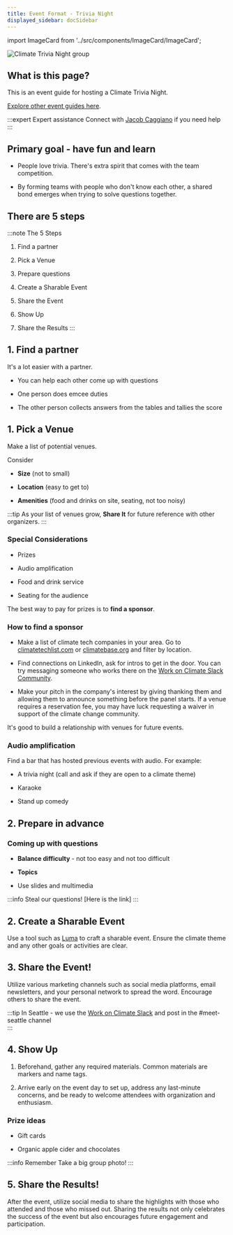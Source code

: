 ```yaml
---
title: Event Format - Trivia Night
displayed_sidebar: docSidebar
---
```

import ImageCard from '../src/components/ImageCard/ImageCard';

![Climate Trivia Night group](/img/climate-tech-trivia-night.jpg)

## What is this page?

This is an event guide for hosting a Climate Trivia Night.

[Explore other event guides here](event-guide).

<!-- <div style={{ display: 'flex', flexWrap: 'wrap'}}>
    <ImageCard
    title="Go back to the full Event Oranizers Guide"
    description="This page is one of several event guides available"
    imageUrl="/img/women-in-climate-seattle.jpg"
    linkUrl="/event-guide"
    />
</div> -->

:::expert Expert assistance
Connect with [Jacob Caggiano](https://linkedin.com/in/jacobcaggiano) if you need help
:::

## Primary goal - have fun and learn

- People love trivia. There's extra spirit that comes with the team competition.

- By forming teams with people who don't know each other, a shared bond emerges when trying to solve questions together.


## There are 5 steps

:::note The 5 Steps

1. Find a partner

1. Pick a Venue

2. Prepare questions

3. Create a Sharable Event

4. Share the Event

5. Show Up

6. Share the Results
:::

## 1. Find a partner

It's a lot easier with a partner. 

- You can help each other come up with questions

- One person does emcee duties

- The other person collects answers from the tables and tallies the score


## 1. Pick a Venue

Make a list of potential venues.

Consider
- **Size** (not to small)

- **Location** (easy to get to)

- **Amenities** (food and drinks on site, seating, not too noisy)

:::tip
As your list of venues grow, **Share It** for future reference with other organizers.
:::


### Special Considerations

- Prizes

- Audio amplification

- Food and drink service

- Seating for the audience


The best way to pay for prizes is to **find a sponsor**.

### How to find a sponsor

- Make a list of climate tech companies in your area. Go to [climatetechlist.com](https://climatetechlist.com) or [climatebase.org](https://climatebase.org) and filter by location.

- Find connections on LinkedIn, ask for intros to get in the door. You can try messaging someone who works there on the [Work on Climate Slack Community](https://workonclimate.org).

- Make your pitch in the company's interest by giving thanking them and allowing them to announce something before the panel starts.
If a venue requires a reservation fee, you may have luck requesting a waiver in support of the climate change community.

It's good to build a relationship with venues for future events.

### Audio amplification

Find a bar that has hosted previous events with audio. For example:

- A trivia night (call and ask if they are open to a climate theme)

- Karaoke

- Stand up comedy

## 2. Prepare in advance

### Coming up with questions

- **Balance difficulty** - not too easy and not too difficult

- **Topics**

- Use slides and multimedia


:::info Steal our questions!
[Here is the link]
:::


## 2. Create a Sharable Event
Use a tool such as [Luma](https://lu.ma) to craft a sharable event. Ensure the climate theme and any other goals or activities are clear.

## 3. Share the Event!
Utilize various marketing channels such as social media platforms, email newsletters, and your personal network to spread the word. Encourage others to share the event.

:::tip
In Seattle - we use the [Work on Climate Slack](workonclimate.org) and post in the #meet-seattle channel  
:::

## 4. Show Up
1. Beforehand, gather any required materials. Common materials are markers and name tags.

2. Arrive early on the event day to set up, address any last-minute concerns, and be ready to welcome attendees with organization and enthusiasm.

### Prize ideas

- Gift cards

- Organic apple cider and chocolates

:::info Remember
Take a big group photo!
:::

## 5. Share the Results!
After the event, utilize social media to share the highlights with those who attended and those who missed out. Sharing the results not only celebrates the success of the event but also encourages future engagement and participation.
